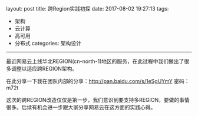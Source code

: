 layout: post
title: 跨Region实践初探
date: 2017-08-02 19:27:13
tags:
 - 架构
 - 云计算
 - 高可用
 - 分布式
categories: 架构设计
---

最近网易云上线华北REGION(cn-north-1)地区的服务，在此过程中我们做出了很多调整以适应跨REGION架构。

<!-- more -->

在此分享一下我在团队内部的分享：<http://pan.baidu.com/s/1eSgUYmY> 密码：m72t

这次的跨REGION改造仅仅是第一步，我们意识到要支持多REGION，要做的事情很多。后续有机会进一步跟大家分享网易云在这方面的实践心得。
